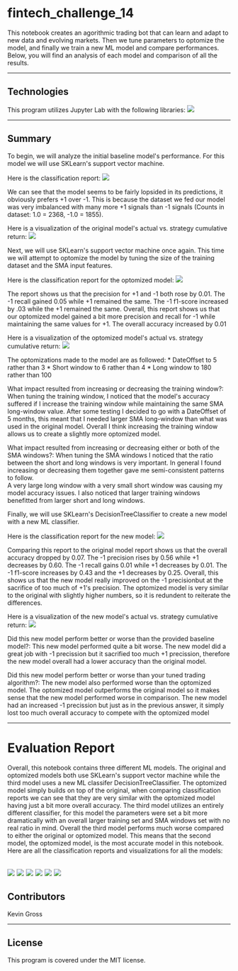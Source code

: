 
# fintech_challenge_14
This notebook creates an agorithmic trading bot that can learn and adapt to new data and evolving markets. Then we tune parameters to optomize the model, and finally we train
a new ML model and compare performances. Below, you will find an analysis of each model and comparison of all the results.

---
## Technologies
This program utilizes Jupyter Lab with the following libraries:
![](Resources/imports.PNG)

---
## Summary
To begin, we will analyze the initial baseline model's performance. For this model we will use SKLearn's support vector machine. 

Here is the classification report: 
![](Resources/classification_1.PNG)

We can see that the model seems to be fairly lopsided in its predictions, it obviously prefers +1 over -1. This is because the dataset we fed our model was very imbalanced
with many more +1 signals than -1 signals (Counts in dataset: 1.0 = 2368, -1.0 = 1855). 

Here is a visualization of the original model's actual vs. strategy cumulative return: 
![](Resources/vis_1.PNG)



Next, we will use SKLearn's support vector machine once again. This time we will attempt to optomize the model by tuning the size of the training dataset and the SMA input 
features. 

Here is the classification report for the optomized model: 
![](Resources/classification_2.PNG)

The report shows us that the precision for +1 and -1 both rose by 0.01. The -1 recall gained 0.05 while +1 remained the same. The -1 f1-score increased by .03 while the +1 
remained the same. Overall, this report shows us that our optomized model gained a bit more precision and recall for -1 while maintaining the same values for +1.
The overall accuracy increased by 0.01

Here is a visualization of the optomized model's actual vs. strategy cumulative return:
![](Resources/vis_2.PNG)

The optomizations made to the model are as followed:
	* DateOffset to 5 rather than 3
	* Short window to 6 rather than 4
	* Long window to 180 rather than 100

What impact resulted from increasing or decreasing the training window?: When tuning the training window, I noticed that the model's accuracy suffered if I increase the
training window while maintaining the same SMA long-window value. After some testing I decided to go with a DateOffset of 5 months, this meant that I needed larger SMA 
long-window than what was used in the original model. Overall I think increasing the training window allows us to create a slightly more optomized model.

What impact resulted from increasing or decreasing either or both of the SMA windows?: When tuning the SMA windows I noticed that the ratio between the short and long windows
is very important. In general I found increasing or decreasing them together gave me semi-consistent patterns to follow.  
A very large long window with a very small short window was causing my model accuracy issues. I also noticed that larger training windows benefitted
from larger short and long windows.



Finally, we will use SKLearn's DecisionTreeClassifier to create a new model with a new ML classifier. 

Here is the classification report for the new model: 
![](Resources/classification_3.PNG)

Comparing this report to the original model report shows us that the overall accuracy dropped by 0.07. The -1 precision rises by 0.56 while +1 decreases by 0.60. The -1 recall
gains 0.01 while +1 decreases by 0.01. The -1 f1-score increases by 0.43 and the +1 decreases by 0.25. Overall, this shows us that the new model really improved on the -1
precisionbut at the sacrifice of too much of +1's precision. The optomized model is very similar to the original with slightly higher numbers, so it is redundent to reiterate
the differences.

Here is a visualization of the new model's actual vs. strategy cumulative return:
![](Resources/vis_3.PNG)

Did this new model perform better or worse than the provided baseline model?: This new model performed quite a bit worse. The new model did a great job with -1 precission
but it sacrified too much +1 precission, therefore the new model overall had a lower accuracy than the original model.

Did this new model perform better or worse than your tuned trading algorithm?: The new model also performed worse than the optomized model. The optomized model outperforms
the original model so it makes sense that the new model performed worse in comparison. The new model had an increased -1 precission but just as in the previous answer,
it simply lost too much overall accuracy to compete with the optomized model

---
# Evaluation Report
Overall, this notebook contains three different ML models. The original and optomized models both use SKLearn's support vector machine while the third model
uses a new ML classifer DecisionTreeClassifier. The optomized model simply builds on top of the original, when comparing classification reports we can see that they are very
similar with the optomized model having just a bit more overall accuracy. The third model utilizes an entirely different classifier, for this model the parameters were set
a bit more dramatically with an overall larger training set and SMA windows set with no real ratio in mind. Overall the third model performs much worse compared to either the
original or optomized model. This means that the second model, the optomized model, is the most accurate model in this notebook.
Here are all the classification reports and visualizations for all the models:

![](Resources/classification_1.PNG)
![](Resources/vis_1.PNG)
![](Resources/classification_2.PNG)
![](Resources/vis_2.PNG)
![](Resources/classification_3.PNG)
![](Resources/vis_3.PNG)
---
## Contributors
Kevin Gross

---
## License
This program is covered under the MIT license.
